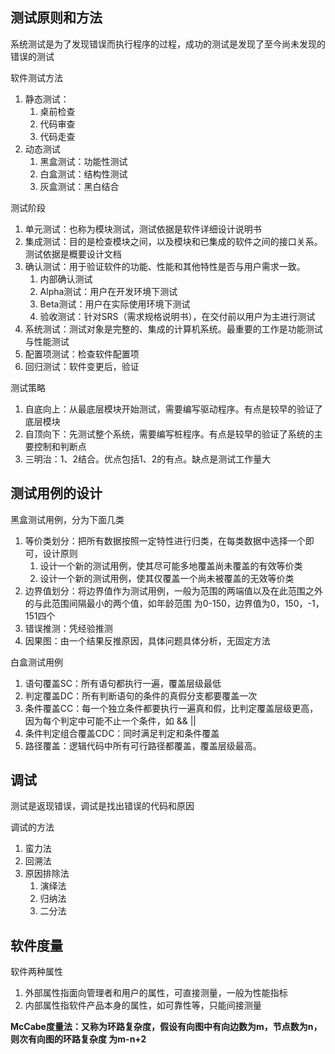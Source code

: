 ## 测试原则和方法
系统测试是为了发现错误而执行程序的过程，成功的测试是发现了至今尚未发现的错误的测试

软件测试方法
1. 静态测试：
   1. 桌前检查
   2. 代码审查
   3. 代码走查
2. 动态测试
   1. 黑盒测试：功能性测试
   2. 白盒测试：结构性测试
   3. 灰盒测试：黑白结合

测试阶段
1. 单元测试：也称为模块测试，测试依据是软件详细设计说明书
2. 集成测试：目的是检查模块之间，以及模块和已集成的软件之间的接口关系。测试依据是概要设计文档
3. 确认测试：用于验证软件的功能、性能和其他特性是否与用户需求一致。
   1. 内部确认测试
   2. Alpha测试：用户在开发环境下测试
   3. Beta测试：用户在实际使用环境下测试
   4. 验收测试：针对SRS（需求规格说明书），在交付前以用户为主进行测试
4. 系统测试：测试对象是完整的、集成的计算机系统。最重要的工作是功能测试与性能测试
5. 配置项测试：检查软件配置项
6. 回归测试：软件变更后，验证

测试策略
1. 自底向上：从最底层模块开始测试，需要编写驱动程序。有点是较早的验证了底层模块
2. 自顶向下：先测试整个系统，需要编写桩程序。有点是较早的验证了系统的主要控制和判断点
3. 三明治：1、2结合。优点包括1、2的有点。缺点是测试工作量大

## 测试用例的设计
黑盒测试用例，分为下面几类
1. 等价类划分：把所有数据按照一定特性进行归类，在每类数据中选择一个即可，设计原则
   1. 设计一个新的测试用例，使其尽可能多地覆盖尚未覆盖的有效等价类
   2. 设计一个新的测试用例，使其仅覆盖一个尚未被覆盖的无效等价类
2. 边界值划分：将边界值作为测试用例，一般为范围的两端值以及在此范围之外的与此范围间隔最小的两个值，如年龄范围
为0-150，边界值为0，150，-1，151四个
3. 错误推测：凭经验推测
4. 因果图：由一个结果反推原因，具体问题具体分析，无固定方法

白盒测试用例
1. 语句覆盖SC：所有语句都执行一遍，覆盖层级最低
2. 判定覆盖DC：所有判断语句的条件的真假分支都要覆盖一次
3. 条件覆盖CC：每一个独立条件都要执行一遍真和假，比判定覆盖层级更高，因为每个判定中可能不止一个条件，如 && ||
4. 条件判定组合覆盖CDC：同时满足判定和条件覆盖
5. 路径覆盖：逻辑代码中所有可行路径都覆盖，覆盖层级最高。

## 调试
测试是返现错误，调试是找出错误的代码和原因

调试的方法
1. 蛮力法
2. 回溯法
3. 原因排除法
   1. 演绎法
   2. 归纳法
   3. 二分法

## 软件度量
软件两种属性
1. 外部属性指面向管理者和用户的属性，可直接测量，一般为性能指标
2. 内部属性指软件产品本身的属性，如可靠性等，只能间接测量

**McCabe度量法：又称为环路复杂度，假设有向图中有向边数为m，节点数为n，则次有向图的环路复杂度
为m-n+2**

